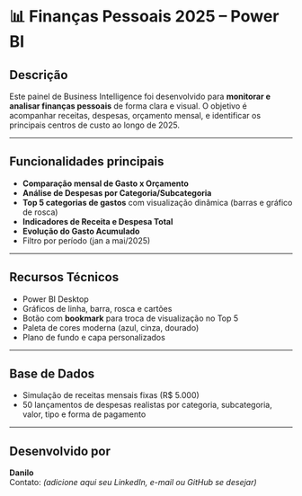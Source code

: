 
# 📊 Finanças Pessoais 2025 – Power BI

## Descrição
Este painel de Business Intelligence foi desenvolvido para **monitorar e analisar finanças pessoais** de forma clara e visual. O objetivo é acompanhar receitas, despesas, orçamento mensal, e identificar os principais centros de custo ao longo de 2025.

---

## Funcionalidades principais

- **Comparação mensal de Gasto x Orçamento**
- **Análise de Despesas por Categoria/Subcategoria**
- **Top 5 categorias de gastos** com visualização dinâmica (barras e gráfico de rosca)
- **Indicadores de Receita e Despesa Total**
- **Evolução do Gasto Acumulado**
- Filtro por período (jan a mai/2025)

---

## Recursos Técnicos

- Power BI Desktop
- Gráficos de linha, barra, rosca e cartões
- Botão com **bookmark** para troca de visualização no Top 5
- Paleta de cores moderna (azul, cinza, dourado)
- Plano de fundo e capa personalizados

---

## Base de Dados

- Simulação de receitas mensais fixas (R$ 5.000)
- 50 lançamentos de despesas realistas por categoria, subcategoria, valor, tipo e forma de pagamento

---

## Desenvolvido por

**Danilo**  
Contato: *(adicione aqui seu LinkedIn, e-mail ou GitHub se desejar)*

